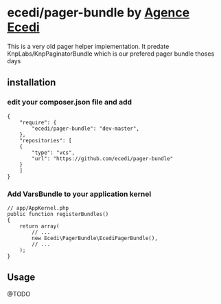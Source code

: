 # ecedi/pager-bundle by [Agence Ecedi](http://ecedi.fr)

This is a very old pager helper implementation. It predate KnpLabs/KnpPaginatorBundle which is our prefered pager bundle thoses days

## installation

### edit your composer.json file and add

	{
		"require": {
			"ecedi/pager-bundle": "dev-master",
		},
		"repositories": [
		{
			"type": "vcs",
			"url": "https://github.com/ecedi/pager-bundle"
		}
		]
	}

### Add VarsBundle to your application kernel

	// app/AppKernel.php
	public function registerBundles()
	{
		return array(
			// ...
			new Ecedi\PagerBundle\EcediPagerBundle(),
			// ...
		);
	}


## Usage

@TODO
